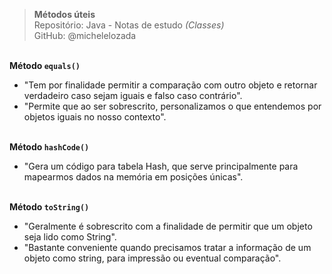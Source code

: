 > **Métodos úteis**     
> Repositório: Java - Notas de estudo *(Classes)*    
> GitHub: @michelelozada
&nbsp;
     
&nbsp;  
**Método `equals()`**  
- "Tem por finalidade permitir a comparação com outro objeto e retornar verdadeiro caso sejam iguais e falso caso contrário".    
- "Permite que ao ser sobrescrito, personalizamos o que entendemos por objetos iguais no nosso contexto".  
&nbsp;  

**Método `hashCode()`**    
- "Gera um código para tabela Hash, que serve principalmente para mapearmos dados na memória em posições únicas".     
&nbsp;  

**Método `toString()`**  
 - "Geralmente é sobrescrito com a finalidade de permitir que um objeto seja lido como String".    
 - "Bastante conveniente quando precisamos tratar a informação de um objeto como string, para impressão ou eventual comparação".          
&nbsp;  